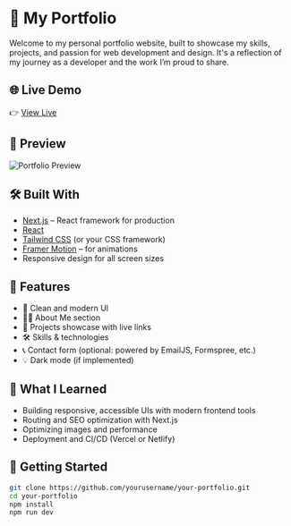 # 🚀 My Portfolio

Welcome to my personal portfolio website, built to showcase my skills, projects, and passion for web development and design. It's a reflection of my journey as a developer and the work I’m proud to share.

## 🌐 Live Demo

👉 [View Live](https://your-portfolio-url.com)

## 📸 Preview

![Portfolio Preview](./preview.png)

## 🛠️ Built With

-   [Next.js](https://nextjs.org/) – React framework for production
-   [React](https://reactjs.org/)
-   [Tailwind CSS](https://tailwindcss.com/) (or your CSS framework)
-   [Framer Motion](https://www.framer.com/motion/) – for animations
-   Responsive design for all screen sizes

## 📁 Features

-   🌟 Clean and modern UI
-   🧑‍💼 About Me section
-   💼 Projects showcase with live links
-   🛠️ Skills & technologies
-   📞 Contact form (optional: powered by EmailJS, Formspree, etc.)
-   💡 Dark mode (if implemented)

## 🧠 What I Learned

-   Building responsive, accessible UIs with modern frontend tools
-   Routing and SEO optimization with Next.js
-   Optimizing images and performance
-   Deployment and CI/CD (Vercel or Netlify)

## 🚀 Getting Started

```bash
git clone https://github.com/yourusername/your-portfolio.git
cd your-portfolio
npm install
npm run dev
```
